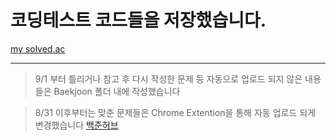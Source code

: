 # 코딩테스트 코드들을 저장했습니다.
[my solved.ac](https://solved.ac/profile/ksh7412_dev)
<hr>


> 9/1 부터 틀리거나 참고 후 다시 작성한 문제 등 자동으로 업로드 되지 않은 내용들은 Baekjoon 폴더 내에 작성했습니다   

> 8/31 이후부터는 맞춘 문제들은 Chrome Extention을 통해 자동 업로드 되게 변경했습니다
[백준허브](https://chrome.google.com/webstore/detail/%EB%B0%B1%EC%A4%80%ED%97%88%EB%B8%8Cbaekjoonhub/ccammcjdkpgjmcpijpahlehmapgmphmk?hl=ko,"BaekjoonHub")


